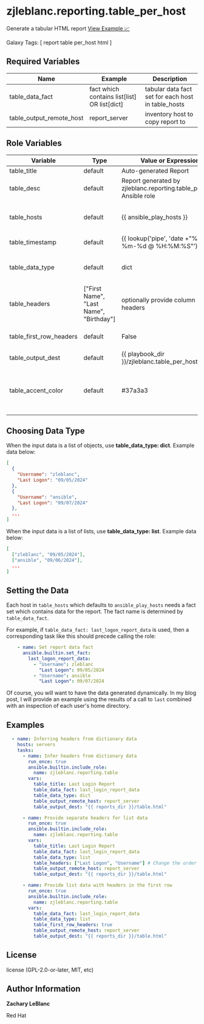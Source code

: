 zjleblanc.reporting.table_per_host
=========

Generate a tabular HTML report
[View Example 📈](https://reports.autodotes.com/roles/table_per_host.last_login.html)

Galaxy Tags: \[ report table per_host html \]

Required Variables
------------------

| Name | Example | Description |
| -------- | ------- | ------------------- |
| table_data_fact | fact which contains list[list] OR list[dict] | tabular data fact set for each host in table_hosts |
| table_output_remote_host | report_server | inventory host to copy report to |


Role Variables
--------------

| Variable | Type | Value or Expression | Description |
| -------- | ------- | ------------------- | --------- |
| table_title | default | Auto-generated Report |  |
| table_desc | default | Report generated by zjleblanc.reporting.table_per_host Ansible role | |
| table_hosts | default | {{ ansible_play_hosts }} | A set of hosts in the inventory to report on |
| table_timestamp | default | {{ lookup('pipe', 'date +"%Y-%m-%d @ %H:%M:%S"') }} |  |
| table_data_type | default | dict | type of input data ([see examples](#choosing-data-type)) |
| table_headers | ["First Name", "Last Name", "Birthday"] | optionally provide column headers |
| table_first_row_headers | default | False | flag for headers in the first row |
| table_output_dest | default | {{ playbook_dir }}/zjleblanc.table_per_host.html |  |
| table_accent_color | default | #37a3a3 | Styles the select box for choosing a host report to view |

Choosing Data Type
------------------

When the input data is a list of objects, use **table_data_type: dict**. Example data below:
```json
[
  {
    "Username": "zleblanc",
    "Last Logon": "09/05/2024"
  },
  {
    "Username": "ansible",
    "Last Logon": "09/07/2024"
  },
  ...
]
```

When the input data is a list of lists, use **table_data_type: list**. Example data below:
```json
[
  ["zleblanc", "09/05/2024"],
  ["ansible", "09/06/2024"],
  ...
]
```

Setting the Data
------------------

Each host in `table_hosts` which defaults to `ansible_play_hosts` needs a fact set which contains data for the report. The fact name is determined by `table_data_fact`.

For example, if `table_data_fact: last_logon_report_data` is used, then a corresponding task like this should precede calling the role:

```yaml
    - name: Set report data fact
      ansible.builtin.set_fact:
        last_logon_report_data:
          - "Username": zleblanc
            "Last Logon": 09/05/2024
          - "Username": ansible
            "Last Logon": 09/07/2024
```

Of course, you will want to have the data generated dynamically. In my blog post, I will provide an example using the results of a call to `last` combined with an inspection of each user's home directory.

Examples
--------

```yaml
  - name: Inferring headers from dictionary data
    hosts: servers
    tasks:
      - name: Infer headers from dictionary data
        run_once: true
        ansible.builtin.include_role:
          name: zjleblanc.reporting.table
        vars:
          table_title: Last Login Report
          table_data_fact: last_login_report_data
          table_data_type: dict
          table_output_remote_host: report_server
          table_output_dest: "{{ reports_dir }}/table.html"

      - name: Provide separate headers for list data
        run_once: true
        ansible.builtin.include_role:
          name: zjleblanc.reporting.table
        vars:
          table_title: Last Login Report
          table_data_fact: last_login_report_data
          table_data_type: list
          table_headers: ["Last Logon", "Username"] # Change the order
          table_output_remote_host: report_server
          table_output_dest: "{{ reports_dir }}/table.html"

      - name: Provide list data with headers in the first row
        run_once: true
        ansible.builtin.include_role:
          name: zjleblanc.reporting.table
        vars:
          table_data_fact: last_login_report_data
          table_data_type: list
          table_first_row_headers: true
          table_output_remote_host: report_server
          table_output_dest: "{{ reports_dir }}/table.html"
```

License
-------

license (GPL-2.0-or-later, MIT, etc)

Author Information
-------
**Zachary LeBlanc**

Red Hat
